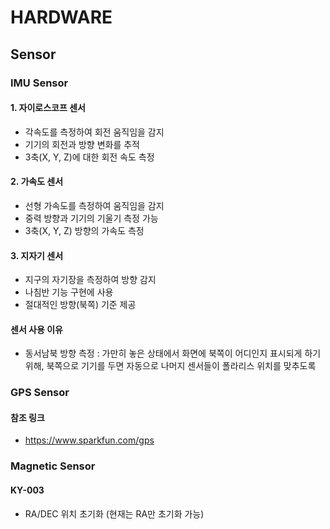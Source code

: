 # HARDWARE

## Sensor

### IMU Sensor
#### 1. 자이로스코프 센서
* 각속도를 측정하여 회전 움직임을 감지
* 기기의 회전과 방향 변화를 추적
* 3축(X, Y, Z)에 대한 회전 속도 측정

#### 2. 가속도 센서
* 선형 가속도를 측정하여 움직임을 감지
* 중력 방향과 기기의 기울기 측정 가능
* 3축(X, Y, Z) 방향의 가속도 측정

#### 3. 지자기 센서
* 지구의 자기장을 측정하여 방향 감지
* 나침반 기능 구현에 사용
* 절대적인 방향(북쪽) 기준 제공

#### 센서 사용 이유
- 동서남북 방향 측정 : 가만히 놓은 상태에서 화면에 북쪽이 어디인지 표시되게 하기 위해, 북쪽으로 기기를 두면 자동으로 나머지 센서들이 폴라리스 위치를 맞추도록


### GPS Sensor
#### 참조 링크
- https://www.sparkfun.com/gps

### Magnetic Sensor
#### KY-003
- RA/DEC 위치 초기화 (현재는 RA만 초기화 가능)